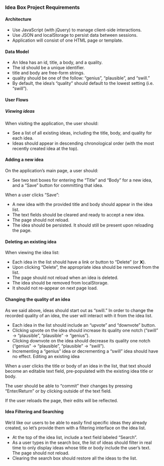 ### Idea Box Project Requirements

#### Architecture

* Use JavaScript (with jQuery) to manage client-side interactions.   
* Use JSON and localStorage to persist data between sessions.   
* Application will consist of one HTML page or template.   

#### Data Model

* An Idea has an id, title, a body, and a quality.
* The id should be a unique identifier.
* title and body are free-form strings.
* quality should be one of the follow: “genius”, “plausible”, and “swill.”
* By default, the idea’s “quality” should default to the lowest setting (i.e. “swill”).

#### User Flows

##### Viewing ideas
When visiting the application, the user should:

* See a list of all existing ideas, including the title, body, and quality for each idea.
* Ideas should appear in descending chronological order (with the most recently created idea at the top).

#### Adding a new idea

On the application’s main page, a user should:

* See two text boxes for entering the “Title” and “Body” for a new idea, and a “Save” button for committing that idea.

When a user clicks “Save”:

* A new idea with the provided title and body should appear in the idea list.    
* The text fields should be cleared and ready to accept a new idea.    
* The page should not reload.    
* The idea should be persisted. It should still be present upon reloading the page.    

#### Deleting an existing idea

When viewing the idea list:

* Each idea in the list should have a link or button to “Delete” (or 𝗫).
* Upon clicking “Delete”, the appropriate idea should be removed from the list.
* The page should not reload when an idea is deleted.
* The idea should be removed from localStorage.   
* It should not re-appear on next page load.

#### Changing the quality of an idea   

As we said above, ideas should start out as “swill.” In order to change the recorded quality of an idea, the user will interact with it from the idea list.

* Each idea in the list should include an “upvote” and “downvote” button.
* Clicking upvote on the idea should increase its quality one notch (“swill” → “plausible”, “plausible” → “genius”).
* Clicking downvote on the idea should decrease its quality one notch (“genius” → “plausible”, “plausible” → “swill”).
* Incrementing a “genius” idea or decrementing a “swill” idea should have no effect.
Editing an existing idea

When a user clicks the title or body of an idea in the list, that text should become an editable text field, pre-populated with the existing idea title or body.

The user should be able to “commit” their changes by pressing “Enter/Return” or by clicking outside of the text field.

If the user reloads the page, their edits will be reflected.

#### Idea Filtering and Searching

We’d like our users to be able to easily find specific ideas they already created, so let’s provide them with a filtering interface on the idea list.

* At the top of the idea list, include a text field labeled “Search”.
* As a user types in the search box, the list of ideas should filter in real time to only display ideas whose title or body include the user’s text. The page should not reload.
* Clearing the search box should restore all the ideas to the list.
